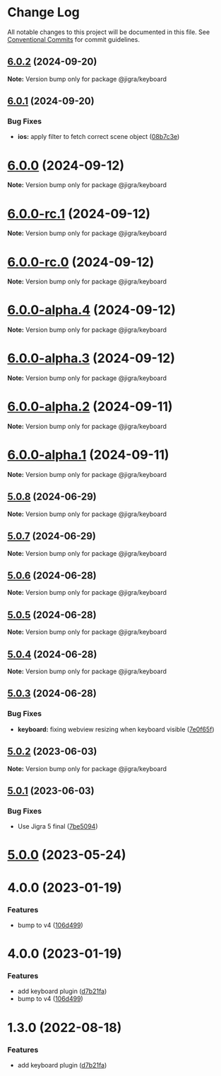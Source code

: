 # Change Log

All notable changes to this project will be documented in this file.
See [Conventional Commits](https://conventionalcommits.org) for commit guidelines.

## [6.0.2](https://github.com/familyjs/jigra-plugins/compare/@jigra/keyboard@6.0.1...@jigra/keyboard@6.0.2) (2024-09-20)

**Note:** Version bump only for package @jigra/keyboard

## [6.0.1](https://github.com/familyjs/jigra-plugins/compare/@jigra/keyboard@6.0.0...@jigra/keyboard@6.0.1) (2024-09-20)

### Bug Fixes

- **ios:** apply filter to fetch correct scene object ([08b7c3e](https://github.com/familyjs/jigra-plugins/commit/08b7c3e0f960f3055fe15dd2b0d87cd5082ab6fa))

# [6.0.0](https://github.com/familyjs/jigra-plugins/compare/@jigra/keyboard@6.0.0-rc.1...@jigra/keyboard@6.0.0) (2024-09-12)

**Note:** Version bump only for package @jigra/keyboard

# [6.0.0-rc.1](https://github.com/familyjs/jigra-plugins/compare/@jigra/keyboard@6.0.0-rc.0...@jigra/keyboard@6.0.0-rc.1) (2024-09-12)

**Note:** Version bump only for package @jigra/keyboard

# [6.0.0-rc.0](https://github.com/familyjs/jigra-plugins/compare/@jigra/keyboard@6.0.0-alpha.4...@jigra/keyboard@6.0.0-rc.0) (2024-09-12)

**Note:** Version bump only for package @jigra/keyboard

# [6.0.0-alpha.4](https://github.com/familyjs/jigra-plugins/compare/@jigra/keyboard@6.0.0-alpha.3...@jigra/keyboard@6.0.0-alpha.4) (2024-09-12)

**Note:** Version bump only for package @jigra/keyboard

# [6.0.0-alpha.3](https://github.com/familyjs/jigra-plugins/compare/@jigra/keyboard@6.0.0-alpha.2...@jigra/keyboard@6.0.0-alpha.3) (2024-09-12)

**Note:** Version bump only for package @jigra/keyboard

# [6.0.0-alpha.2](https://github.com/familyjs/jigra-plugins/compare/@jigra/keyboard@6.0.0-alpha.1...@jigra/keyboard@6.0.0-alpha.2) (2024-09-11)

**Note:** Version bump only for package @jigra/keyboard

# [6.0.0-alpha.1](https://github.com/familyjs/jigra-plugins/compare/@jigra/keyboard@5.0.8...@jigra/keyboard@6.0.0-alpha.1) (2024-09-11)

**Note:** Version bump only for package @jigra/keyboard

## [5.0.8](https://github.com/familyjs/jigra-plugins/compare/@jigra/keyboard@5.0.7...@jigra/keyboard@5.0.8) (2024-06-29)

**Note:** Version bump only for package @jigra/keyboard

## [5.0.7](https://github.com/familyjs/jigra-plugins/compare/@jigra/keyboard@5.0.6...@jigra/keyboard@5.0.7) (2024-06-29)

**Note:** Version bump only for package @jigra/keyboard

## [5.0.6](https://github.com/familyjs/jigra-plugins/compare/@jigra/keyboard@5.0.5...@jigra/keyboard@5.0.6) (2024-06-28)

**Note:** Version bump only for package @jigra/keyboard

## [5.0.5](https://github.com/familyjs/jigra-plugins/compare/@jigra/keyboard@5.0.4...@jigra/keyboard@5.0.5) (2024-06-28)

**Note:** Version bump only for package @jigra/keyboard

## [5.0.4](https://github.com/familyjs/jigra-plugins/compare/@jigra/keyboard@5.0.3...@jigra/keyboard@5.0.4) (2024-06-28)

**Note:** Version bump only for package @jigra/keyboard

## [5.0.3](https://github.com/familyjs/jigra-plugins/compare/@jigra/keyboard@5.0.2...@jigra/keyboard@5.0.3) (2024-06-28)

### Bug Fixes

- **keyboard:** fixing webview resizing when keyboard visible ([7e0f65f](https://github.com/familyjs/jigra-plugins/commit/7e0f65f9a300f907456d68eeed71aade3a50ff7f))

## [5.0.2](https://github.com/familyjs/jigra-plugins/compare/@jigra/keyboard@5.0.1...@jigra/keyboard@5.0.2) (2023-06-03)

**Note:** Version bump only for package @jigra/keyboard

## [5.0.1](https://github.com/familyjs/jigra-plugins/compare/@jigra/keyboard@5.0.0...@jigra/keyboard@5.0.1) (2023-06-03)

### Bug Fixes

- Use Jigra 5 final ([7be5094](https://github.com/familyjs/jigra-plugins/commit/7be509425c5cc9f21b1f9e78794b2c6b76ca7702))

# [5.0.0](https://github.com/familyjs/jigra-plugins/compare/@jigra/keyboard@1.3.0...@jigra/keyboard@5.0.0) (2023-05-24)

# 4.0.0 (2023-01-19)

### Features

- bump to v4 ([106d499](https://github.com/familyjs/jigra-plugins/commit/106d49991e82a0505a82571530b73fcda020e7e4))

# 4.0.0 (2023-01-19)

### Features

- add keyboard plugin ([d7b21fa](https://github.com/navify/jigra-plugins/commit/d7b21fac67910294a1ca52caee28264cc9d9f33b))
- bump to v4 ([106d499](https://github.com/navify/jigra-plugins/commit/106d49991e82a0505a82571530b73fcda020e7e4))

# 1.3.0 (2022-08-18)

### Features

- add keyboard plugin ([d7b21fa](https://github.com/navify/jigra-plugins/commit/d7b21fac67910294a1ca52caee28264cc9d9f33b))
